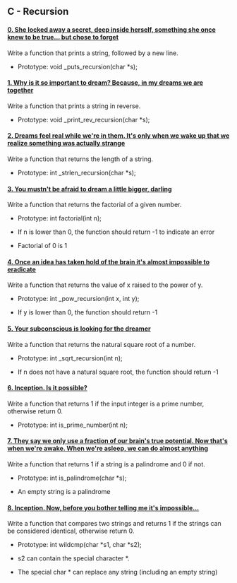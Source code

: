 ## C - Recursion 

#### [0. She locked away a secret, deep inside herself, something she once knew to be true... but chose to forget](0-puts_recursion.c) 

Write a function that prints a string, followed by a new line. 

- Prototype: void _puts_recursion(char *s); 

#### [1. Why is it so important to dream? Because, in my dreams we are together](1-print_rev_recursion.c) 

Write a function that prints a string in reverse. 

- Prototype: void _print_rev_recursion(char *s); 

#### [2. Dreams feel real while we're in them. It's only when we wake up that we realize something was actually strange](2-strlen_recursion.c) 

Write a function that returns the length of a string. 

- Prototype: int _strlen_recursion(char *s); 

#### [3. You mustn't be afraid to dream a little bigger, darling](3-factorial.c) 

Write a function that returns the factorial of a given number. 

- Prototype: int factorial(int n); 

- If n is lower than 0, the function should return -1 to indicate an error 

- Factorial of 0 is 1 

#### [4. Once an idea has taken hold of the brain it's almost impossible to eradicate](4-pow_recursion.c) 

Write a function that returns the value of x raised to the power of y. 

- Prototype: int _pow_recursion(int x, int y); 

- If y is lower than 0, the function should return -1 

#### [5. Your subconscious is looking for the dreamer](5-sqrt_recursion.c) 

Write a function that returns the natural square root of a number. 

- Prototype: int _sqrt_recursion(int n); 

- If n does not have a natural square root, the function should return -1 

#### [6. Inception. Is it possible?](6-is_prime_number.c) 

Write a function that returns 1 if the input integer is a prime number, otherwise return 0. 

- Prototype: int is_prime_number(int n); 

#### [7. They say we only use a fraction of our brain's true potential. Now that's when we're awake. When we're asleep, we can do almost anything](100-is_palindrome.c) 

Write a function that returns 1 if a string is a palindrome and 0 if not. 

- Prototype: int is_palindrome(char *s); 

- An empty string is a palindrome 

#### [8. Inception. Now, before you bother telling me it's impossible...](101-wildcmp.c) 

Write a function that compares two strings and returns 1 if the strings can be considered identical, otherwise return 0. 

- Prototype: int wildcmp(char *s1, char *s2); 

- s2 can contain the special character *. 

- The special char * can replace any string (including an empty string)
